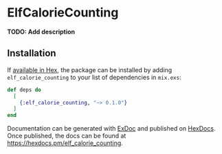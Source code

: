 # ElfCalorieCounting

**TODO: Add description**

## Installation

If [available in Hex](https://hex.pm/docs/publish), the package can be installed
by adding `elf_calorie_counting` to your list of dependencies in `mix.exs`:

```elixir
def deps do
  [
    {:elf_calorie_counting, "~> 0.1.0"}
  ]
end
```

Documentation can be generated with [ExDoc](https://github.com/elixir-lang/ex_doc)
and published on [HexDocs](https://hexdocs.pm). Once published, the docs can
be found at <https://hexdocs.pm/elf_calorie_counting>.

